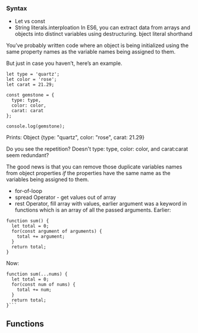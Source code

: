 ### Syntax

- Let vs const
- String literals.interploation
  In ES6, you can extract data from arrays and objects into distinct variables using destructuring.
  bject literal shorthand

You’ve probably written code where an object is being initialized using the same property names as the variable names being assigned to them.

But just in case you haven’t, here’s an example.

```
let type = 'quartz';
let color = 'rose';
let carat = 21.29;

const gemstone = {
  type: type,
  color: color,
  carat: carat
};

console.log(gemstone);
```

Prints: Object {type: "quartz", color: "rose", carat: 21.29}

Do you see the repetition? Doesn't type: type, color: color, and carat:carat seem redundant?

The good news is that you can remove those duplicate variables names from object properties _if_ the properties have the same name as the variables being assigned to them.

- for-of-loop
- spread Operator - get values out of array
- rest Operator, fill array with values, earlier argument was a keyword in functions which is an array of all the passed arguments.
  Earlier:

```
function sum() {
  let total = 0;
  for(const argument of arguments) {
    total += argument;
  }
  return total;
}

```

Now:

````
function sum(...nums) {
  let total = 0;
  for(const num of nums) {
    total += num;
  }
  return total;
}```
````

## Functions
